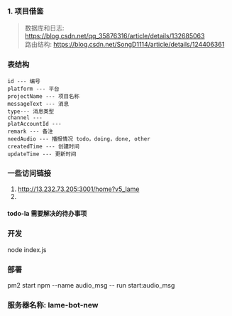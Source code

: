 ### 1. 项目借鉴
   > 数据库和日志: https://blog.csdn.net/qq_35876316/article/details/132685063  
   > 路由结构: https://blog.csdn.net/SongD1114/article/details/124406361

### 表结构
```
id --- 编号
platform --- 平台
projectName --- 项目名称
messageText --- 消息
type--- 消息类型
channel --- 
platAccountId --- 
remark --- 备注
needAudio --- 播报情况 todo，doing，done, other
createdTime --- 创建时间
updateTime --- 更新时间

```

### 一些访问链接
1. http://13.232.73.205:3001/home?v5_lame
2. 

#### todo-la 需要解决的待办事项

### 开发
node index.js

### 部署
pm2 start npm --name audio_msg -- run start:audio_msg

### 服务器名称: lame-bot-new


